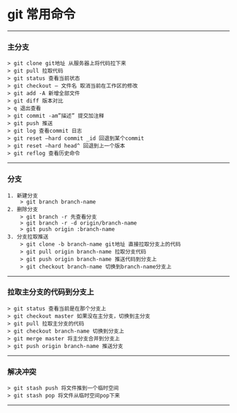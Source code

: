 # git 常用命令
- - - - - - - - - 
### 主分支
	> git clone git地址 从服务器上将代码拉下来
	> git pull 拉取代码
	> git status 查看当前状态
	> git checkout — 文件名 取消当前在工作区的修改
	> git add -A 新增全部文件
	> git diff 版本对比
	> q 退出查看
    > git commit -am”描述” 提交加注释
	> git push 推送
	> git log 查看commit 日志
	> git reset —hard commit _id 回退到某个commit
   	> git reset —hard head^ 回退到上一个版本
 	> git reflog 查看历史命令
- - - - - - - - -
### 分支
	1. 新建分支
		> git branch branch-name
	2. 删除分支
		> git branch -r 先查看分支
		> git branch -r -d origin/branch-name
		> git push origin :branch-name
	3. 分支拉取推送
		> git clone -b branch-name git地址 直接拉取分支上的代码
		> git pull origin branch-name 拉取分支代码
		> git push origin branch-name 推送代码到分支上
		> git checkout branch-name 切换到branch-name分支上
- - - - - - - - -
### 拉取主分支的代码到分支上
	> git status 查看当前是在那个分支上
	> git checkout master 如果没在主分支，切换到主分支
	> git pull 拉取主分支的代码
	> git checkout branch-name 切换到分支上
	> git merge master 将主分支合并到分支上
	> git push origin branch-name 推送分支
- - - - - - - - -
### 解决冲突
	> git stash push 将文件推到一个临时空间
	> git stash pop 将文件从临时空间pop下来
- - - - - - - - -